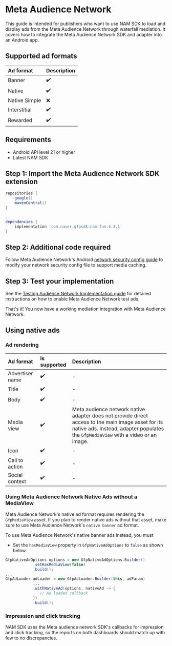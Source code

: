 # Meta Audience Network

This guide is intended for publishers who want to use NAM SDK to load and display ads from the Meta Audience Network through waterfall mediation.
It covers how to integrate the Meta Audience Network SDK and adapter into an Android app.

## Supported ad formats 

| Ad format     | Description |
|:--------------|:------------|
| Banner        | ✔️          |
| Native        | ✔️          |
| Native Simple | ❌          |
| Interstitial  | ✔️          |
| Rewarded      | ✔️          |

## Requirements 

- Android API level 21 or higher
- Latest NAM SDK

## Step 1: Import the Meta Audience Network SDK extension

```gradle
repositories {
    google()
    mavenCentral()
}

...
dependencies {
    implementation 'com.naver.gfpsdk:nam-fan:4.3.1'  
}
```

## Step 2: Additional code required 

Follow Meta Audience Network's Android [network security config guide](https://developers.facebook.com/docs/audience-network/android-network-security-config) to modify your network security config file to support media caching.

## Step 3: Test your implementation

See the [Testing Audience Network Implementation guide](https://developers.facebook.com/docs/audience-network/setting-up/testing/platform) for detailed instructions on how to enable Meta Audience Network test ads.

That's it! You now have a working mediation integration with Meta Audience Network.

## Using native ads

### Ad rendering 

| Ad format         | Is supported | Description                                                                                                                                                                             |
|:------------------|:-------------|:----------------------------------------------------------------------------------------------------------------------------------------------------------------------------------------|
| Advertiser name   | ✔️           | -                                                                                                                                                                                       |
| Title             | ✔️           | -                                                                                                                                                                                       |
| Body              | ✔️           | -                                                                                                                                                                                       |
| Media view        | ✔️           | Meta audience network native adapter does not provide direct access to the main image asset for its native ads. Instead, adapter populates the `GfpMediaView` with a video or an image. |
| Icon              | ✔️           | -                                                                                                                                                                                       |
| Call to action    | ✔️           | -                                                                                                                                                                                       |
| Social context    | ✔️           | -                                                                                                                                                                                       |

### Using Meta Audience Network Native Ads without a MediaView

Meta Audience Network's native ad format requires rendering the `GfpMediaView` asset. 
If you plan to render native ads without that asset, make sure to use Meta Audience Network's `native banner` ad format.

To use Meta Audience Network's native banner ads instead, you must

- Set the `hasMediaView` property in `GfpNativeAdOptions` to `false` as shown below.

```java 
GfpNativeAdOptions options = new GfpNativeAdOptions.Builder()
            .setHasMediaView(false)
            .build();
... 
GfpAdLoader adLoader = new GfpAdLoader.Builder(this, adParam)
            ...
            .withNativeAd(options, nativeAd -> {
               // Ad loaded callback 
            })
            .build();
```

### Impression and click tracking

NAM SDK uses the Meta audience network SDK's callbacks for impression and click tracking, so the reports on both dashboards should match up with few to no discrepancies.
